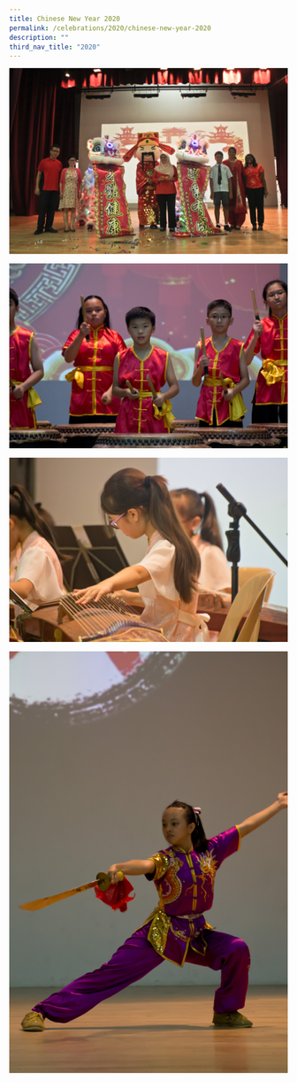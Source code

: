 ```yaml
---
title: Chinese New Year 2020
permalink: /celebrations/2020/chinese-new-year-2020
description: ""
third_nav_title: "2020"
---
```

![Chinese New Year 2020](/images/cny2020-1.jpg)

![Chinese New Year 2020](/images/cny2020-2.jpg)

![Chinese New Year 2020](/images/cny2020-3.jpg)

![Chinese New Year 2020](/images/cny2020-4.jpg)